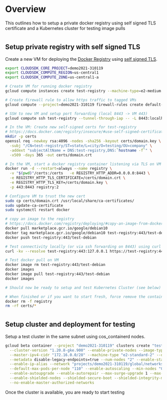 # Overview

This outlines how to setup a private docker registry using self signed TLS certificate and a Kubernetes cluster for testing image pulls

#
## Setup private registry with self signed TLS

Create a new VM for deploying the [Docker Registry](https://docs.docker.com/registry/deploying/) using [self signed TLS](https://docs.docker.com/registry/insecure/#use-self-signed-certificates).


```bash
export CLOUDSDK_CORE_PROJECT=demo2021-310119
export CLOUDSDK_COMPUTE_REGION=us-central1
export CLOUDSDK_COMPUTE_ZONE=us-central1-a

# Create VM for running docker registry
gcloud compute instances create test-registry --machine-type=e2-medium --subnet=default --no-address --tags=https-server --boot-disk-size=20GB --shielded-secure-boot --shielded-vtpm

# Create firewall rule to allow https traffic to tagged VMs
gcloud compute --project=demo2021-310119 firewall-rules create default-allow-https --direction=INGRESS --priority=1000 --network=default --action=ALLOW --rules=tcp:443 --source-ranges=0.0.0.0/0 --target-tags=https-server

# SSH to new VM and setup port forwarding (local 8443 -> VM 443)
gcloud compute ssh test-registry --tunnel-through-iap -- -L 8443:localhost:443

# In the VM: Create new self-signed certs for test-registry
# https://docs.docker.com/registry/insecure/#use-self-signed-certificates
mkdir -p certs
openssl req -newkey rsa:4096 -nodes -sha256 -keyout certs/domain.key \
  -subj "/CN=test-registry/ST=state/L=city/O=testing/OU=company" \
  -addext "subjectAltName = DNS:test-registry,DNS:`hostname -f`" \
  -x509 -days 365 -out certs/domain.crt

# In the VM, start a docker registry container listening via TLS on VM port 443
docker run -d --restart=always --name registry \
  -v "$(pwd)"/certs:/certs   -e REGISTRY_HTTP_ADDR=0.0.0.0:8443 \
  -e REGISTRY_HTTP_TLS_CERTIFICATE=/certs/domain.crt \
  -e REGISTRY_HTTP_TLS_KEY=/certs/domain.key \
  -p 443:8443 registry:2

# Configure VM to trust the new cert
sudo cp certs/domain.crt /usr/local/share/ca-certificates/
sudo update-ca-certificate
sudo systemctl restart docker

# copy an image to the registry 
# https://docs.docker.com/registry/deploying/#copy-an-image-from-docker-hub-to-your-registry
docker pull marketplace.gcr.io/google/debian10
docker tag marketplace.gcr.io/google/debian10 test-registry:443/test-debian
docker push test-registry:443/test-debian

# Test connectivity locally (or via ssh forwarding on 8443) using curl
curl -kv --resolve test-registry:443:127.0.0.1 https://test-registry:443

# Test docker pull on VM
docker image rm test-registry:443/test-debian 
docker images
docker image pull test-registry:443/test-debian 
docker images

# Should now be ready to setup and test Kubernetes Cluster (see below)

# When finished or if you want to start fresh, force remove the container and certs
docker rm -f registry
rm -rf certs/*
```

#
## Setup cluster and deployment for testing

Setup a test cluster in the same subnet using cos_containerd nodes.

```bash
gcloud beta container --project "demo2021-310119" clusters create "test-cluster" \
  --cluster-version "1.20.8-gke.900" --enable-private-nodes --image-type "COS_CONTAINERD" \
  --master-ipv4-cidr "172.16.0.0/28" --machine-type "e2-standard-2" --disk-type "pd-standard" --disk-size "100" \
  --metadata disable-legacy-endpoints=true --num-nodes "2" --enable-stackdriver-kubernetes \
  --enable-ip-alias --network "projects/demo2021-310119/global/networks/default" --subnetwork "projects/demo2021-310119/regions/us-central1/subnetworks/default" \
  --default-max-pods-per-node "110" --enable-autoscaling --min-nodes "0" --max-nodes "3" \
  --enable-autoupgrade --enable-autorepair --max-surge-upgrade 1 --max-unavailable-upgrade 0 \
  --enable-shielded-nodes --shielded-secure-boot --shielded-integrity-monitoring \
  --no-enable-master-authorized-networks
```

Once the cluster is available, you are ready to start testing
